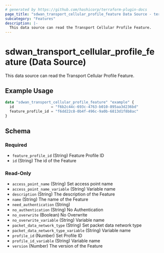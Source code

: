 ```yaml
---
# generated by https://github.com/hashicorp/terraform-plugin-docs
page_title: "sdwan_transport_cellular_profile_feature Data Source - terraform-provider-sdwan"
subcategory: "Features"
description: |-
  This data source can read the Transport Cellular Profile Feature.
---
```


# sdwan_transport_cellular_profile_feature (Data Source)

This data source can read the Transport Cellular Profile Feature.

## Example Usage

```terraform
data "sdwan_transport_cellular_profile_feature" "example" {
  id                 = "f6b2c44c-693c-4763-b010-895aa3d236bd"
  feature_profile_id = "f6dd22c8-0b4f-496c-9a0b-6813d1f8b8ac"
}
```

<!-- schema generated by tfplugindocs -->
## Schema

### Required

- `feature_profile_id` (String) Feature Profile ID
- `id` (String) The id of the Feature

### Read-Only

- `access_point_name` (String) Set access point name
- `access_point_name_variable` (String) Variable name
- `description` (String) The description of the Feature
- `name` (String) The name of the Feature
- `need_authentication` (String)
- `no_authentication` (String) No Authentication
- `no_overwrite` (Boolean) No Overwrite
- `no_overwrite_variable` (String) Variable name
- `packet_data_network_type` (String) Set packet data network type
- `packet_data_network_type_variable` (String) Variable name
- `profile_id` (Number) Set Profile ID
- `profile_id_variable` (String) Variable name
- `version` (Number) The version of the Feature

